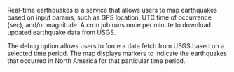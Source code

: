 
Real-time earthquakes is a service that allows users to map earthquakes based on input params, such as GPS location, UTC time of occurrence (sec), and/or magnitude. A cron job runs once per minute to download updated earthquake data from USGS.

The debug option allows users to force a data fetch from USGS based on a selected time period. The map displays markers to indicate the earthquakes that occurred in North America for that particular time period.
